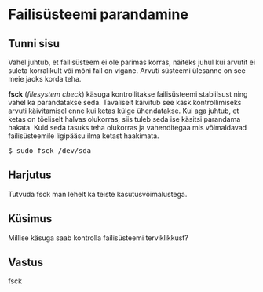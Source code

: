 ﻿# Failisüsteemi parandamine

## Tunni sisu

Vahel juhtub, et failisüsteem ei ole parimas korras, näiteks juhul kui arvutit ei suleta korralikult või mõni fail on vigane. Arvuti süsteemi ülesanne on see meie jaoks korda teha.

<b>fsck</b> (*filesystem check*) käsuga kontrollitakse failisüsteemi stabiilsust ning vahel ka parandatakse seda. Tavaliselt käivitub see käsk kontrollimiseks arvuti käivitamisel enne kui ketas külge ühendatakse. Kui aga juhtub, et ketas on tõeliselt halvas olukorras, siis tuleb seda ise käsitsi parandama hakata. Kuid seda tasuks teha olukorras ja vahenditegaa mis võimaldavad failisüsteemile ligipääsu ilma ketast haakimata.

<pre>$ sudo fsck /dev/sda</pre>

## Harjutus

Tutvuda fsck man lehelt ka teiste kasutusvõimalustega.

## Küsimus

Millise käsuga saab kontrolla failisüsteemi terviklikkust?

## Vastus

fsck
